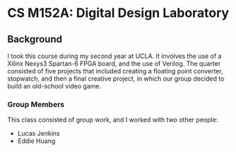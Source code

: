 # CS M152A: Digital Design Laboratory

## Background
I took this course during my second year at UCLA. It involves the use of a Xilinx Nexys3 Spartan-6 FPGA board, and the use of Verilog. The quarter consisted of five projects that included creating a floating point converter, stopwatch, and then a final creative project, in which our group decided to build an old-school video game.

### Group Members
This class consisted of group work, and I worked with two other people:

* Lucas Jenkins
* Eddie Huang